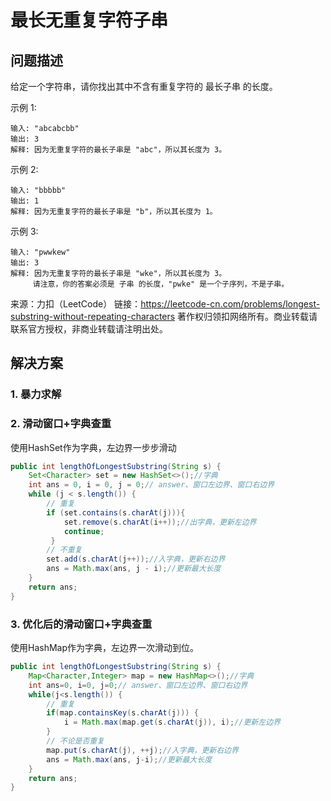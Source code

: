
# 最长无重复字符子串

## 问题描述

给定一个字符串，请你找出其中不含有重复字符的 最长子串 的长度。

示例 1:

```
输入: "abcabcbb"
输出: 3 
解释: 因为无重复字符的最长子串是 "abc"，所以其长度为 3。
```

示例 2:

```
输入: "bbbbb"
输出: 1
解释: 因为无重复字符的最长子串是 "b"，所以其长度为 1。
```

示例 3:

```
输入: "pwwkew"
输出: 3
解释: 因为无重复字符的最长子串是 "wke"，所以其长度为 3。
     请注意，你的答案必须是 子串 的长度，"pwke" 是一个子序列，不是子串。
```

来源：力扣（LeetCode）
链接：https://leetcode-cn.com/problems/longest-substring-without-repeating-characters
著作权归领扣网络所有。商业转载请联系官方授权，非商业转载请注明出处。

## 解决方案
### 1. 暴力求解

### 2. 滑动窗口+字典查重

使用HashSet作为字典，左边界一步步滑动

``` java
public int lengthOfLongestSubstring(String s) {
    Set<Character> set = new HashSet<>();//字典
    int ans = 0, i = 0, j = 0;// answer、窗口左边界、窗口右边界
    while (j < s.length()) {
    	// 重复
    	if (set.contains(s.charAt(j))){
            set.remove(s.charAt(i++));//出字典，更新左边界
            continue;
       	 }
        // 不重复
        set.add(s.charAt(j++));//入字典，更新右边界
        ans = Math.max(ans, j - i);//更新最大长度
    }
    return ans;
}

```


### 3. 优化后的滑动窗口+字典查重

使用HashMap作为字典，左边界一次滑动到位。

``` java
public int lengthOfLongestSubstring(String s) {
	Map<Character,Integer> map = new HashMap<>();//字典
	int ans=0, i=0, j=0;// answer、窗口左边界、窗口右边界
	while(j<s.length()) {
		// 重复
		if(map.containsKey(s.charAt(j))) {
			i = Math.max(map.get(s.charAt(j)), i);//更新左边界
		}
		// 不论是否重复
		map.put(s.charAt(j), ++j);//入字典，更新右边界
		ans = Math.max(ans, j-i);//更新最大长度
	}
	return ans;
}
```